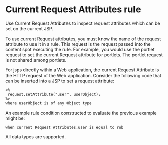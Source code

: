 # Current Request Attributes rule

Use Current Request Attributes to inspect request attributes which can be set on the current JSP.

To use current Request attributes, you must know the name of the request attribute to use it in a rule. This request is the request passed into the content spot executing the rule. For example, you would use the portlet request to set the current Request attribute for portlets. The portlet request is not shared among portlets.

For jsps directly within a Web application, the current Request Attribute is the HTTP request of the Web application. Consider the following code that can be inserted into a JSP to set a request attribute:

```
<%
 request.setAttribute("user", userObject);
%>
where userObject is of any Object type
```

An example rule condition constructed to evaluate the previous example might be:

```
when current Request Attributes.user is equal to rob
```

All data types are supported.


